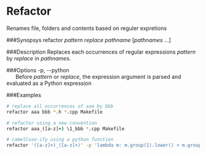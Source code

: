 Refactor
========

Renames file, folders and contents based on reguler expretions

###Synopsys
  refactor *pattern* *replace* *pathname* [*pathnames* ...]


###Description
Replaces each occurrences of regular expressions *pattern* by *replace* in *pathnames*.


###Options
-p, --python  
&nbsp;&nbsp;&nbsp;&nbsp;&nbsp;&nbsp;Before *pattern* or *replace*, the expression argument is parsed and evaluated as a Python expression


###Examples
```bash
# replace all occurrences of aaa by bbb
refactor aaa bbb *.h *.cpp Makefile

# refactor using a new convention
refactor aaa_([a-z]+) \1_bbb *.cpp Makefile

# camelCase-ify using a python function
refactor '([a-z]+)_([a-z]+)' -p 'lambda m: m.group(1).lower() + m.group(2).capitalize(),' *.h
```
